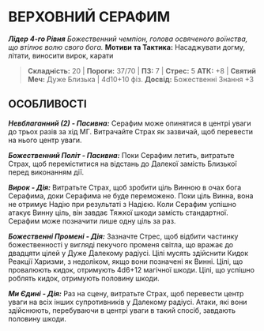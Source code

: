 ﻿# ВЕРХОВНИЙ СЕРАФИМ

***Лідер 4-го Рівня*** 
*Божественний чемпіон, голова освяченого воїнства, що втілює волю свого бога.*
**Мотиви та Тактика:** Насаджувати догму, літати, виносити вирок, карати

> **Складність:** 20 | **Пороги:** 37/70 | **ПЗ:** 7 | **Стрес:** 5
> **АТК:** +8 | **Святий Меч:** Дуже Близька | 4d10+10 фіз.
> **Досвід:** Божественні Знання +3

## ОСОБЛИВОСТІ

***Невблаганний (2) - Пасивна:*** Серафим може опинятися в центрі уваги до трьох разів за хід МГ. Витрачайте Страх як зазвичай, щоб перевести на нього центр уваги.

***Божественний Політ - Пасивна:*** Поки Серафим летить, витратьте Страх, щоб переміститися на відстань до Далекої замість Близької перед виконанням дії.

***Вирок - Дія:*** Витратьте Страх, щоб зробити ціль Винною в очах бога Серафима, доки Серафима не буде переможено. Поки ціль Винна, вона не отримує Надію при результаті з Надією. Коли Серафим успішно атакує Винну ціль, він завдає Тяжкої шкоди замість стандартної. Серафим може позначити лише одну ціль за раз.

***Божественні Промені - Дія:*** Зазначте Стрес, щоб відбити частинку божественності у вигляді пекучого променя світла, що вражає до двадцяти цілей у Дуже Далекому радіусі. Цілі мусять здійснити Кидок Реакції Харизми, з недоліком, якщо вони позначені як Винні. Цілі, що провалюють кидок, отримують 4d6+12 магічної шкоди. Цілі, що успішно роблять кидок, отримують половину шкоди.

***Ми Єдині - Дія:*** Раз на сцену, витратьте Страх, щоб перевести центр уваги на всіх інших супротивників у Далекому радіусі. Атаки, які вони здійснюють, перебуваючи в центрі уваги в такий спосіб, завдають половину шкоди.